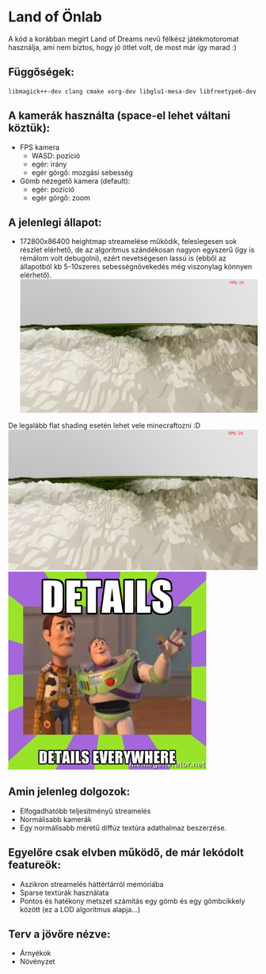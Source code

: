 Land of Önlab
=============

A kód a korábban megírt Land of Dreams nevű félkész játékmotoromat használja, ami nem biztos, hogy jó ötlet volt, de most már így marad :)

Függőségek:
-----------
```
libmagick++-dev clang cmake xorg-dev libglu1-mesa-dev libfreetype6-dev
```

A kamerák használta (space-el lehet váltani köztük):
----------------------------------------------------
* FPS kamera
  * WASD: pozíció
  * egér: irány
  * egér görgő: mozgási sebesség
* Gömb nézegető kamera (default):
  - egér: pozíció
  - egér görgő: zoom

A jelenlegi állapot:
--------------------
* 172800x86400 heightmap streamelése működik, feleslegesen sok részlet elérhető, de az algoritmus szándékosan nagyon egyszerű (így is rémálom volt debugolni), ezért nevetségesen lassú is (ebből az állapotból kb 5-10szeres sebességnövekedés még viszonylag könnyen elérhető).
![screenshot](screenshot.png)

De legalább flat shading esetén lehet vele minecraftozni :D
![screenshot2](screenshot2.png)
![details](details.png)


Amin jelenleg dolgozok:
----------------------
* Elfogadhatóbb teljesítményű streamelés
* Normálisabb kamerák
* Egy normálisabb méretű diffúz textúra adathalmaz beszerzése.


Egyelőre csak elvben működő, de már lekódolt featureök:
-------------------------------------------------------
* Aszikron streamelés háttértárról memóriába
* Sparse textúrák használata
* Pontos és hatékony metszet számítás egy gömb és egy gömbcikkely között (ez a LOD algoritmus alapja...)

Terv a jövőre nézve:
-------------------
* Árnyékok
* Növényzet

